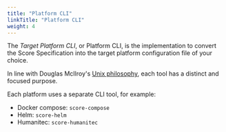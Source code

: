 ```yaml
---
title: "Platform CLI"
linkTitle: "Platform CLI"
weight: 4
---
```


The _Target Platform CLI_, or Platform CLI, is the implementation to convert the Score Specification into the target platform configuration file of your choice.

In line with Douglas McIlroy's [Unix philosophy](https://archive.org/details/bstj57-6-1899/page/n3/mode/2up), each tool has a distinct and focused purpose.

Each platform uses a separate CLI tool, for example:

- Docker compose: `score-compose`
- Helm: `score-helm`
- Humanitec: `score-humanitec`
